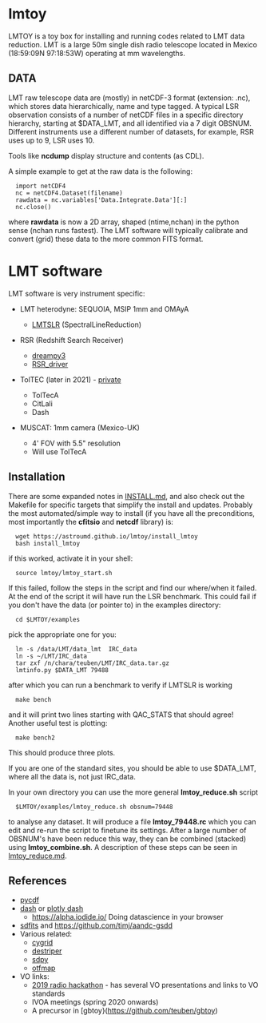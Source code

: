 # lmtoy

LMTOY is a toy box for installing and running codes related to LMT data reduction. LMT is a large
50m single dish radio telescope located in Mexico (18:59:09N 97:18:53W) operating at mm wavelengths.


## DATA

LMT raw telescope data are (mostly) in netCDF-3 format (extension: .nc), which stores
data hierarchically, name and type tagged.
A typical LSR observation consists of a number of netCDF files in a specific directory hierarchy, starting at
$DATA_LMT, and all identified via a 7 digit OBSNUM.  Different instruments
use a different number of datasets, for example, RSR uses up to 9, LSR uses 10.

Tools like **ncdump** display structure and contents (as CDL).

A simple example to get at the raw data is the following:

      import netCDF4
      nc = netCDF4.Dataset(filename)
      rawdata = nc.variables['Data.Integrate.Data'][:]
      nc.close()

where **rawdata** is now a 2D array, shaped (ntime,nchan) in the python sense (nchan runs fastest).
The LMT software will typically calibrate and convert (grid) these data to the more common FITS format.


# LMT software

LMT software is very instrument specific:


* LMT heterodyne: SEQUOIA, MSIP 1mm and OMAyA
  * [LMTSLR](https://github.com/lmt-heterodyne/SpectralLineReduction)   (SpectralLineReduction)  

* RSR (Redshift Search Receiver)
  * [dreampy3](https://github.com/lmt-heterodyne/dreampy3)
  * [RSR_driver](https://github.com/LMTdevs/RSR_driver)

* TolTEC (later in 2021) - [private](https://github.com/toltec-astro)
  * TolTecA
  * CitLali
  * Dash

* MUSCAT: 1mm camera (Mexico-UK)
  *  4' FOV with 5.5" resolution
  *  Will use TolTecA


## Installation

There are some expanded notes in [INSTALL.md](INSTALL.md), and also check out the
Makefile for specific targets that simplify the install and updates. Probably the most automated/simple
way to install (if you have all the preconditions, most importantly the **cfitsio** and **netcdf** library) is:

      wget https://astroumd.github.io/lmtoy/install_lmtoy
      bash install_lmtoy

if this worked, activate it in your shell:

      source lmtoy/lmtoy_start.sh

If this failed, follow the steps in the script and find our where/when it failed. At the end of the script it
will have run the LSR benchmark. This could fail if you don't have the data (or pointer to) in the examples
directory:

      cd $LMTOY/examples

pick the appropriate one for you:

      ln -s /data/LMT/data_lmt  IRC_data
      ln -s ~/LMT/IRC_data
      tar zxf /n/chara/teuben/LMT/IRC_data.tar.gz
      lmtinfo.py $DATA_LMT 79488

after which you can run a benchmark to verify if LMTSLR is working

      make bench

and it will print two lines starting with QAC_STATS that should agree! Another useful
test is plotting:

      make bench2

This should produce three plots.

If you are one of the standard sites, you should be able to use $DATA_LMT, where all the data is,
not just IRC_data.

In your own directory you can use the more general **lmtoy_reduce.sh** script

      $LMTOY/examples/lmtoy_reduce.sh obsnum=79448

to analyse any dataset. It will produce
a file **lmtoy_79448.rc** which you can edit and re-run the script to finetune
its settings. After a large number of OBSNUM's have been reduce this way, they
can be combined (stacked) using **lmtoy_combine.sh**. A description of these
steps can be seen in 
[lmtoy_reduce.md](examples/lmtoy_reduce.md).

## References

* [pycdf](http://pysclint.sourceforge.net/pycdf)
* [dash](https://dash.plotly.com/) or [plotly dash](https://plotly.com/dash/)
  *  https://alpha.iodide.io/      Doing datascience in your browser
* [sdfits](https://fits.gsfc.nasa.gov/registry/sdfits.html) and https://github.com/timj/aandc-gsdd
* Various related:
  * [cygrid](https://github.com/bwinkel/cygrid)
  * [destriper](https://github.com/low-sky/destriper)
  * [sdpy](https://github.com/keflavich/sdpy)
  * [otfmap](https://github.com/low-sky/otfmap)
* VO links:
  * [2019 radio hackathon](https://www.asterics2020.eu/dokuwiki/doku.php?id=open:wp4:wp4techforum5:radiointhevo) - has several VO presentations and links to VO standards
  * IVOA meetings (spring 2020 onwards)
  * A precursor in [gbtoy}(https://github.com/teuben/gbtoy)


